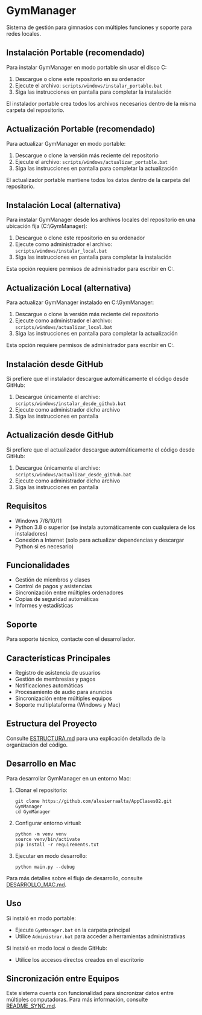 # GymManager

Sistema de gestión para gimnasios con múltiples funciones y soporte para redes locales.

## Instalación Portable (recomendado)

Para instalar GymManager en modo portable sin usar el disco C:

1. Descargue o clone este repositorio en su ordenador
2. Ejecute el archivo: `scripts/windows/instalar_portable.bat`
3. Siga las instrucciones en pantalla para completar la instalación

El instalador portable crea todos los archivos necesarios dentro de la misma carpeta del repositorio.

## Actualización Portable (recomendado)

Para actualizar GymManager en modo portable:

1. Descargue o clone la versión más reciente del repositorio
2. Ejecute el archivo: `scripts/windows/actualizar_portable.bat` 
3. Siga las instrucciones en pantalla para completar la actualización

El actualizador portable mantiene todos los datos dentro de la carpeta del repositorio.

## Instalación Local (alternativa)

Para instalar GymManager desde los archivos locales del repositorio en una ubicación fija (C:\GymManager):

1. Descargue o clone este repositorio en su ordenador
2. Ejecute como administrador el archivo: `scripts/windows/instalar_local.bat`
3. Siga las instrucciones en pantalla para completar la instalación

Esta opción requiere permisos de administrador para escribir en C:.

## Actualización Local (alternativa)

Para actualizar GymManager instalado en C:\GymManager:

1. Descargue o clone la versión más reciente del repositorio
2. Ejecute como administrador el archivo: `scripts/windows/actualizar_local.bat` 
3. Siga las instrucciones en pantalla para completar la actualización

Esta opción requiere permisos de administrador para escribir en C:.

## Instalación desde GitHub

Si prefiere que el instalador descargue automáticamente el código desde GitHub:

1. Descargue únicamente el archivo: `scripts/windows/instalar_desde_github.bat`
2. Ejecute como administrador dicho archivo
3. Siga las instrucciones en pantalla

## Actualización desde GitHub

Si prefiere que el actualizador descargue automáticamente el código desde GitHub:

1. Descargue únicamente el archivo: `scripts/windows/actualizar_desde_github.bat`
2. Ejecute como administrador dicho archivo
3. Siga las instrucciones en pantalla

## Requisitos

- Windows 7/8/10/11
- Python 3.8 o superior (se instala automáticamente con cualquiera de los instaladores)
- Conexión a Internet (solo para actualizar dependencias y descargar Python si es necesario)

## Funcionalidades

- Gestión de miembros y clases
- Control de pagos y asistencias
- Sincronización entre múltiples ordenadores
- Copias de seguridad automáticas
- Informes y estadísticas

## Soporte

Para soporte técnico, contacte con el desarrollador.

## Características Principales

- Registro de asistencia de usuarios
- Gestión de membresías y pagos
- Notificaciones automáticas
- Procesamiento de audio para anuncios
- Sincronización entre múltiples equipos
- Soporte multiplataforma (Windows y Mac)

## Estructura del Proyecto

Consulte [ESTRUCTURA.md](ESTRUCTURA.md) para una explicación detallada de la organización del código.

## Desarrollo en Mac

Para desarrollar GymManager en un entorno Mac:

1. Clonar el repositorio:
   ```
   git clone https://github.com/alesierraalta/AppClasesO2.git GymManager
   cd GymManager
   ```

2. Configurar entorno virtual:
   ```
   python -m venv venv
   source venv/bin/activate
   pip install -r requirements.txt
   ```

3. Ejecutar en modo desarrollo:
   ```
   python main.py --debug
   ```

Para más detalles sobre el flujo de desarrollo, consulte [DESARROLLO_MAC.md](docs/DESARROLLO_MAC.md).

## Uso

Si instaló en modo portable:
- Ejecute `GymManager.bat` en la carpeta principal
- Utilice `Administrar.bat` para acceder a herramientas administrativas

Si instaló en modo local o desde GitHub:
- Utilice los accesos directos creados en el escritorio

## Sincronización entre Equipos

Este sistema cuenta con funcionalidad para sincronizar datos entre múltiples computadoras. 
Para más información, consulte [README_SYNC.md](docs/README_SYNC.md). 